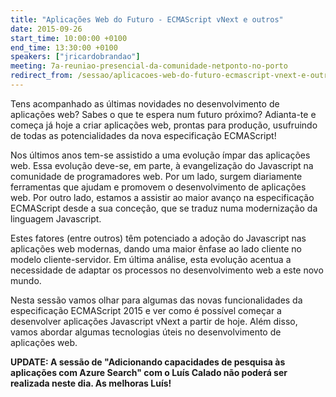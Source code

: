 ```yaml
---
title: "Aplicações Web do Futuro - ECMAScript vNext e outros"
date: 2015-09-26
start_time: 10:00:00 +0100
end_time: 13:30:00 +0100
speakers: ["jricardobrandao"]
meeting: 7a-reuniao-presencial-da-comunidade-netponto-no-porto
redirect_from: /sessao/aplicacoes-web-do-futuro-ecmascript-vnext-e-outros/
---
```

Tens acompanhado as últimas novidades no desenvolvimento de aplicações web? Sabes o que te espera num futuro próximo? Adianta-te e começa já hoje a criar aplicações web, prontas para produção, usufruindo de todas as potencialidades da nova especificação ECMAScript!

Nos últimos anos tem-se assistido a uma evolução ímpar das aplicações web. Essa evolução deve-se, em parte, à evangelização do Javascript na comunidade de programadores web. Por um lado, surgem diariamente ferramentas que ajudam e promovem o desenvolvimento de aplicações web. Por outro lado, estamos a assistir ao maior avanço na especificação ECMAScript desde a sua conceção, que se traduz numa modernização da linguagem Javascript.

Estes fatores (entre outros) têm potenciado a adoção do Javascript nas aplicações web modernas, dando uma maior ênfase ao lado cliente no modelo cliente-servidor. Em última análise, esta evolução acentua a necessidade de adaptar os processos no desenvolvimento web a este novo mundo.

Nesta sessão vamos olhar para algumas das novas funcionalidades da especificação ECMAScript 2015 e ver como é possível começar a desenvolver aplicações Javascript vNext a partir de hoje. Além disso, vamos abordar algumas tecnologias úteis no desenvolvimento de aplicações web.

**UPDATE: A sessão de "Adicionando capacidades de pesquisa às aplicações com Azure Search" com o Luís Calado não poderá ser realizada neste dia. As melhoras Luís!**

